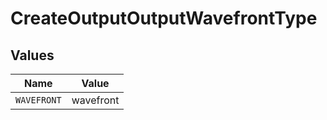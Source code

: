 # CreateOutputOutputWavefrontType


## Values

| Name        | Value       |
| ----------- | ----------- |
| `WAVEFRONT` | wavefront   |
